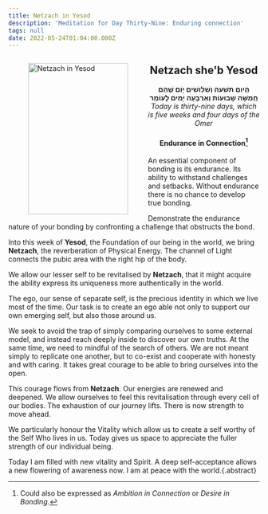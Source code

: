 ```yaml
---
title: Netzach in Yesod
description: 'Meditation for Day Thirty-Nine: Enduring connection'
tags: null
date: 2022-05-24T01:04:00.000Z
---
```


<a href="https://www.chabad.org/holidays/sefirah/omer-count_cdo/jewish/Count-the-Omer.htm">
<i class="fa fa-file" aria-hidden="true"></i></a>

<figure style='float: left'>
 <a href='/posts/img/freedom/week6/6.4-Netzach_in_Yesod.png' target="_blank">
   <img src='/posts/img/freedom/week6/6.4-Netzach_in_Yesod_s.png' alt='Netzach in Yesod' width='200' height='304' />
 </a>
</figure>

<div style="text-align:center">
<h2>Netzach she'b Yesod</h2>
<span dir="rtl"><b>הָיום תשׁעה וְשׁלושׁים יָוֹם שֶׁהֵם חְַמִשָּׁה שָׁבוּעוֹת וְאַרְבָּעָה יָמִים לָעוֹמֵר</b></span>
<br />
<i>ֹToday is thirty-nine days, which is five weeks and four days of the Omer</i>
</p>

<h4>

Endurance in Connection[^1]
</h4>

</div>

<div class="abstract">

An essential component of bonding is its endurance. Its ability to withstand challenges and setbacks. Without endurance there is no chance to develop true bonding.

Demonstrate the endurance nature of your bonding by confronting a challenge that obstructs the bond.

</div>

Into this week of **Yesod**, the Foundation of our being in the world, we bring **Netzach**, the reverberation of Physical Energy. The channel of Light connects the pubic area with the right hip of the body.

We allow our lesser self to be revitalised by **Netzach**, that it might acquire the ability express its uniqueness more authentically in the world.

The ego, our sense of separate self, is the precious identity in which we live most of the time. Our task is to create an ego able not only to support our own emerging self, but also those around us.

We seek to avoid the trap of simply comparing ourselves to some external model, and instead reach deeply inside to discover our own truths. At the same time, we need to mindful of the search of others. We are not meant simply to replicate one another, but to co-exist and cooperate with honesty and with caring. It takes great courage to be able to bring ourselves into the open.

This courage flows from **Netzach**. Our energies are renewed and deepened. We allow ourselves to feel this revitalisation through every cell of our bodies. The exhaustion of our journey lifts. There is now strength to move ahead.

We particularly honour the Vitality which allow us to create a self worthy of the Self Who lives in us. Today gives us space to appreciate the fuller strength of our individual being.

Today I am filled with new vitality and Spirit. A deep self-acceptance allows a new flowering of awareness now. I am at peace with the world.{.abstract}

[^1]: Could also be expressed as _Ambition in Connection_ or
_Desire in Bonding_.
